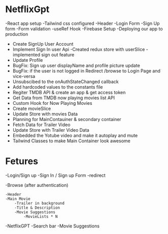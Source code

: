 # NetflixGpt
  -React app setup 
  -Tailwind css configured
  -Header
  -Login Form
  -Sign Up form
  -Form validation
  -useRef Hook
  -Firebase Setup
  -Deploying our app to production
  - Create SignUp User Account
  - Implement Sign In user Api
  -Created redux store with userSlice
  -implemented sign out feature
  - Update Profile
  - BugFix: Sign up user displayName and profile picture update
  - BugFix: if the user is not logged in Redirect /browse to Login Page and vice-versa
  - Unsubscibed to the onAuthStateChanged callback
  - Add hardcoded values to the constants file
  - Regiter TMDB API & create an app & get access token
  - Get Data from TMDB now playing movies list API
  - Custom Hook for Now Playing Movies
  - Create movieSlice
  - Update Store with movies Data
  - Planning for MainContauiner & secondary container
  - Fetch Data for Trailer Video
  - Update Store with Trailer Video Data
  - Embedded the Yotube video and make it autoplay and mute
  - Tailwind Classes to make Main Container look awesome


# Fetures

  -Login/Sign up
  -Sign In / Sign up Form
  -redirect

-Browse (after authentication)

    -Header
    -Main Movie
        -Trailer in background
        -Title & Description
        -Movie Suggestions
            -MovieLists * N

-NetflixGPT
    -Search bar
    -Movie Suggestions            
